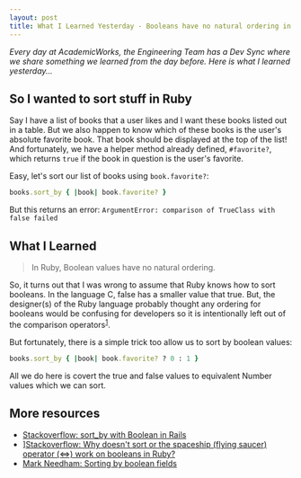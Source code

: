 ```yaml
---
layout: post
title: What I Learned Yesterday - Booleans have no natural ordering in Ruby
---
```


*Every day at AcademicWorks, the Engineering Team has a Dev Sync where we share something we learned from the day before. Here is what I learned yesterday...*

## So I wanted to sort stuff in Ruby

Say I have a list of books that a user likes and I want these books listed out in a table. But we also happen to know which of these books is the user's absolute favorite book. That book should be displayed at the top of the list! And fortunately, we have a helper method already defined, `#favorite?`, which returns `true` if the book in question is the user's favorite.

Easy, let's sort our list of books using `book.favorite?`:

```ruby
books.sort_by { |book| book.favorite? }
```

But this returns an error: `ArgumentError: comparison of TrueClass with false failed`

## What I Learned

> In Ruby, Boolean values have no natural ordering.

So, it turns out that I was wrong to assume that Ruby knows how to sort booleans. In the language C, false has a smaller value that true. But, the designer(s) of the Ruby language probably thought any ordering for booleans would be confusing for developers so it is intentionally left out of the comparison operators<sup><a href="http://stackoverflow.com/questions/14816131/why-doesnt-sort-or-the-spaceship-flying-saucer-operator-work-on-boolean">1</a></sup>.

But fortunately, there is a simple trick too allow us to sort by boolean values:

```ruby
books.sort_by { |book| book.favorite? ? 0 : 1 }
```

All we do here is covert the true and false values to equivalent Number values which we can sort.

## More resources
- [Stackoverflow: sort_by with Boolean in Rails](http://stackoverflow.com/questions/8737111/sort-by-with-boolean-in-rails)
- <a name="link1">][Stackoverflow: Why doesn't sort or the spaceship (flying saucer) operator (<=>) work on booleans in Ruby?](http://stackoverflow.com/questions/14816131/why-doesnt-sort-or-the-spaceship-flying-saucer-operator-work-on-boolean)</a>
- [Mark Needham: Sorting by boolean fields](http://www.markhneedham.com/blog/2011/01/08/ruby-sorting-by-boolean-fields/)
